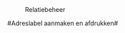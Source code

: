 <properties>
	<page>
		<title>Relatiebeheer</title>
	</page>
	<menu>
		<position>Relatiebeheer 
		<title>Introductie</title>
	</menu>
</properties>

#Adreslabel aanmaken en afdrukken#
<description>
